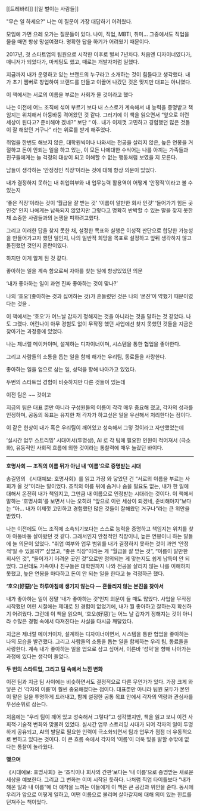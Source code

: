 [[트레바리]] [[일 벌이는 사람들]]

"무슨 일 하세요?" 나는 이 질문이 가장 대답하기 어려웠다.

모임에 가면 으레 오가는 질문들이 있다. 나이, 직업, MBTI, 취미... 그중에서도 직업을 물을 때면 항상 망설여졌다. 명확한 답을 하기가 어려웠기 때문이다.

2017년, 첫 스타트업의 팀원으로 시작한 이후로 벌써 7년차다. 처음엔 디자이너였다가, 매니저가 되었다가, 마케팅도 했고, 때로는 개발자처럼 일했다.

지금까지 내가 운영하고 있는 브랜드의 누구라고 소개하는 것이 힘들다고 생각했다. 내가 초기 멤버로 창업하여 브랜드를 만들고 이끌어 나갔던 것은 맞지만 대표는 아니였다.

이 책에서는 서로의 이름을 부르는 사회가 올 것이라고 했다

나는 이전에 어느 조직에 섞여 부르기 보다 내 스스로가 계속해서 내 능력을 증명받고 책임지는 위치해서 아둥바둥 격어왔던 것 같다. 그러기에 이 책을 읽으면서 “앞으로 이런 세상이 된다고? 준비해야 겠네?” 보단 “ 아.. 내가 이제껏 고민하고 경험했던 많은 것들이 잘 해왔던 거구나” 라는 위로를 받게 해주었다.

취업을 한번도 해보지 않은, 대학원씩이나 나와서는 전공을 살리지 않은, 높은 연봉을 거절하고 돈이 안되는 일을 하고 있는, 이 모든 나에대한 수식어는 나를 아끼는 가족들과 친구들에게는 늘 걱정의 대상이 되고 이해할 수 없는 행동처럼 보였을 지 모른다.

남들이 생각하는 ‘안정정인 직장’이라는 것에 대해 항상 의문이 있었다.

내가 결정하지 못하는 내 취업여부와 내 업무능력 활용역이 어떻게 ‘안정적’이라고 볼 수 있는지

‘좋은 직장’이라는 것이 ‘월급을 잘 받는 것’ ‘이름이 알만한 회사 인것’ ‘들어가기 힘든 곳인것’ 인지 나에게는 납득되지 않았지만 그렇다고 명확히 반박할 수 있는 말을 찾지 못한 채 소중한 사람들과의 논쟁을 피하려고했다.

그리고 이러한 답을 찾지 못한 채, 설정한 목표와 실행은 이성적 판단으로 합당한 가능성을 만들어가고자 했던 일인지, 나의 일반적 희망을 목표로 설정하고 앞뒤 생각하지 않고 돌진했던 것인지 혼란이였다.

하지만 이게 알게 된 것 같다.

좋아하는 일을 계속 함으로써 자아를 찾는 일에 항상있었던 의문

‘내가 좋아하는 일이 과연 진짜 좋아하는 것이 맞나?’

나의 ‘호오’(좋아하는 것과 싫어하는 것)가 흔들렸던 것은 나의 ‘본진’이 약했기 때문이였다는 것을 .

이 책에서는 ‘호오’가 어느날 갑자기 정해지는 것을 아니라는 것을 말하는 것 같았다. 나도 그랬다. 어린나이 아무 경험도 없이 무작정 했던 사업에선 찾지 못했던 것들을 지금은 찾아가는 과정중에 있었다.

나는 제너럴 메이커이며, 설계하는 디자이너이며, 시스템을 통한 협업을 좋아한다.

그리고 사람들의 소통을 돕는 일을 함께 해가는 우리팀, 동료들을 사랑한다.

좋아하는 일을 업으로 삼는 일, 성덕을 향해 나아가고 있었다.

두번의 스타트업 경험이 비슷하지만 다른 것들이 있는데

이전 팀은 ~~ 것이고

지금의 팀은 대표 뿐만 아니라 구성원들의 이름이 각각 매우 중요해 졌고, 각자의 성과를 인정하며, 공동의 목표는 유지한 채 각자가 하고싶은 일을 우선해서 처리한다는 점이다.

이 같은 현상이 내가 혹은 우리팀이 깨어있고 성숙해서 그렇 것이라고 자만했었는데

‘실시간 업무 스트리밍’ 시대여서(투명성), AI 로 각 팀에 필요한 인원이 적어져서 (극소화), 유동적인 사회적 흐름에 의한 것이라는 통찰력에 매우 놀랐던 바이다.

---

**호명사회 — 조직의 이름 뒤가 아닌 내 ‘이름’으로 증명받는 시대**

송길영의 《시대예보: 호명사회》를 읽고 가장 와 닿았던 건 “서로의 이름을 부르는 사회가 올 것”이라는 말이었다. 조직의 이름 뒤에 숨거나 숨을 필요도 없는, 내가 한 일에 대해서 온전히 내가 책임지고, 그만큼 내 이름으로 인정받는 시대라는 것이다. 이 책에서 말하는 ‘호명사회’를 보면서 나는 오히려 “앞으로 이런 세상이 되겠네, 준비해야지”보다는 “아… 내가 이제껏 고민하고 경험했던 많은 것들이 잘해왔던 거구나”라는 큰 위안을 받았다.

나는 이전에도 어느 조직에 소속되기보다는 스스로 능력을 증명하고 책임지는 위치를 찾아 아둥바둥 살아왔던 것 같다. 그래서인지 안정적인 직장이니, 높은 연봉이니 하는 말들에 늘 의문이 있었다. “취업 여부와 업무 범위를 내가 결정하지 못하는 것이 과연 ‘안정적’일 수 있을까?” 싶었고, “좋은 직장”이라는 게 “월급을 잘 받는 것”, “이름이 알만한 회사인 것”, “들어가기 어려운 곳인 것”으로만 정의되는 게 맞는지도 쉽게 납득이 안 되었다. 그런데도 가족이나 친구들은 대학원까지 나와 전공을 살리지 않는 나를 이해하지 못했고, 높은 연봉을 마다하고 돈이 안 되는 일을 한다고 늘 걱정하곤 했다.

**‘호오(好惡)’는 하루아침에 생기지 않는다 — 흔들리지 않는 본진을 찾아서**

내가 좋아하는 일이 정말 ‘내가 좋아하는 것’인지 의문이 들 때도 많았다. 사업을 무작정 시작했던 어린 시절에는 제대로 된 경험이 없었기에, 내가 뭘 좋아하고 잘하는지 확신하기 어려웠다. 그런데 이 책을 읽으며, ‘호오(好惡)’는 어느 날 갑자기 정해지는 것이 아니라 수많은 경험 속에서 다져진다는 사실을 다시금 깨달았다.

지금은 제너럴 메이커이자, 설계하는 디자이너이면서, 시스템을 통한 협업을 좋아하는 나의 모습을 발견했다. 그리고 사람들의 소통을 돕는 일을 함께하는 우리 팀, 동료들을 사랑한다. 계속 내가 좋아하는 일을 업으로 삼고 싶어서, 이른바 ‘성덕’을 향해 나아가는 과정에 있다는 생각이 들었다.

**두 번의 스타트업, 그리고 팀 속에서 느낀 변화**

이전 팀과 지금 팀 사이에는 비슷하면서도 결정적으로 다른 무언가가 있다. 가장 크게 와 닿은 건 ‘각자의 이름’이 훨씬 중요해졌다는 점이다. 대표뿐만 아니라 팀원 모두가 본인이 맡은 일을 투명하게 드러내고, 함께 설정한 공통 목표 안에서 각자의 역량과 관심사를 우선순위로 삼는다.

처음에는 “우리 팀이 깨어 있고 성숙해서 그렇다”고 생각했지만, 책을 읽고 보니 이건 사회적·기술적 변화와 맞물려 있었다. 실시간 업무 스트리밍 시대가 되어 각자의 일이 투명하게 공유되고, AI의 발달로 필요한 인력이 극소화되면서 팀과 업무가 점점 더 유동적으로 변하고 있다는 것이다. 이 큰 흐름 속에서 각자의 ‘이름’이 더욱 빛을 발할 수밖에 없다는 통찰이 놀라웠다.

**맺으며**

《시대예보: 호명사회》는 ‘조직이나 회사의 간판’보다는 ‘내 이름’으로 증명받는 새로운 세상을 예보한다. 그리고 그 변화는 이미 시작된 듯하다. 나처럼 직업 타이틀보다 “내가 해온 일과 내 이름”에 더 애착을 느끼는 이들에게 이 책은 큰 공감과 위안을 준다. 동시에 우리가 앞으로 어떻게 일하고, 어떤 이름으로 불리며 살아갈지에 대해 의미 있는 힌트를 던져주는 책이었다.